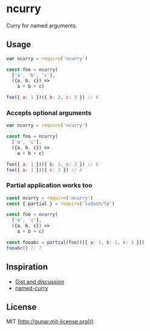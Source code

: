 # ncurry

Curry for named arguments.

## Usage

```js
var ncurry = require('ncurry')

const foo = ncurry(
  ['a', 'b', 'c'],
  ({a, b, c}) =>
    a + b + c)

foo({ a: 1 })({ b: 2, c: 3 }) // 6
```

### Accepts optional arguments

```js
var ncurry = require('ncurry')

const foo = ncurry(
  ['a', 'c'],
  ({a, b, c}) =>
    a + b + c)

foo({ a: 1 })({ b: 2, c: 3 }) // 6
foo({ a: 1 })({ c: 3 }) // 4
```

### Partial application works too

```js
const ncurry = require('ncurry')
const { partial } = require('lodash/fp')

const foo = ncurry(
  ['a', 'c'],
  ({a, b, c}) =>
    a + b + c)

const fooabc = partial(foo)([{ a: 1, b: 2, c: 3 }])
fooabc() // 7
```

## Inspiration

- [Gist and discussion](https://gist.github.com/gunar/1268c997ca66343f060dbca07aee67bd)
- [named-curry](https://github.com/rjmk/named-curry)

## License

MIT [http://gunar.mit-license.org]()
